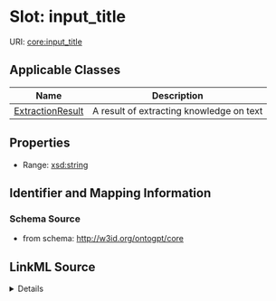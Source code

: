 # Slot: input_title

URI: [core:input_title](http://w3id.org/ontogpt/core/input_title)



<!-- no inheritance hierarchy -->




## Applicable Classes

| Name | Description |
| --- | --- |
[ExtractionResult](ExtractionResult.md) | A result of extracting knowledge on text






## Properties

* Range: [xsd:string](xsd:string)







## Identifier and Mapping Information







### Schema Source


* from schema: http://w3id.org/ontogpt/core




## LinkML Source

<details>
```yaml
name: input_title
from_schema: http://w3id.org/ontogpt/core
rank: 1000
alias: input_title
owner: ExtractionResult
domain_of:
- ExtractionResult
range: string

```
</details>
